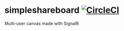 # simpleshareboard [![CircleCI](https://circleci.com/gh/arthrp/simpleshareboard.svg?style=svg)](https://circleci.com/gh/arthrp/simpleshareboard)
Multi-user canvas made with SignalR
